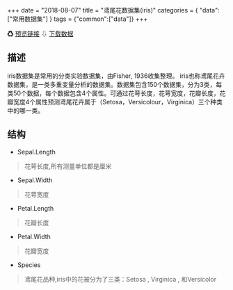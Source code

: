 +++
date = "2018-08-07"
title = "鸢尾花数据集(iris)"
categories = { "data":["常用数据集"] }
tags = {"common":["data"]}
+++

&#9851;&nbsp;[预览链接](/data/iris)
&#8681;&nbsp;[下载数据](/download/iris)

## 描述
iris数据集是常用的分类实验数据集，由Fisher, 1936收集整理。
iris也称鸢尾花卉数据集，是一类多重变量分析的数据集。数据集包含150个数据集，分为3类，每类50个数据，每个数据包含4个属性。可通过花萼长度，花萼宽度，花瓣长度，花瓣宽度4个属性预测鸢尾花卉属于（Setosa，Versicolour，Virginica）三个种类中的哪一类。

## 结构

 - Sepal.Length
 >花萼长度,所有测量单位都是厘米
 - Sepal.Width
 >花萼宽度
 - Petal.Length
 >花瓣长度
 - Petal.Width
 >花瓣宽度
 - Species
 >鸢尾花品种,iris中的花被分为了三类：Setosa , Virginica , 和Versicolor
